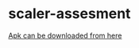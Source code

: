 # scaler-assesment

[Apk can be downloaded from here](https://we.tl/t-2uv8pvXDis "Apk can be downloaded from here")
